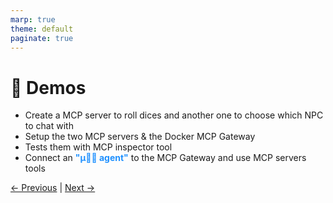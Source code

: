 ```yaml
---
marp: true
theme: default
paginate: true
---
```

<style>
.dodgerblue {
  color: dodgerblue;
}
</style>
# 🚀 Demos

- Create a MCP server to roll dices and another one to choose which NPC to chat with
- Setup the two MCP servers & the Docker MCP Gateway
- Tests them with MCP inspector tool
- Connect an <span class="dodgerblue">**"µ🕵️‍♂️ agent"**</span> to the MCP Gateway and use MCP servers tools

[← Previous](004-why-use-docker-mcp-gateway.md) | [Next →](../700-A2A/000-agent-2-agent-protocol.md)
